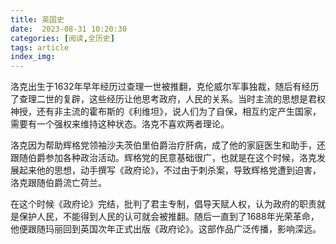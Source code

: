 ```yaml
---
title: 英国史
date:  2023-08-31 10:20:30
categories: [阅读,全历史]
tags: article
index_img: 
---
```

洛克出生于1632年早年经历过查理一世被推翻，克伦威尔军事独裁，随后有经历了查理二世的复辟，这些经历让他思考政府，人民的关系。当时主流的思想是君权神授，还有非主流的霍布斯的《利维坦》，说人们为了自保，相互约定产生国家，需要有一个强权来维持这种状态。洛克不喜欢两者理论。

洛克因为帮助辉格党领袖沙夫茨伯里伯爵治疗肝病，成了他的家庭医生和助手，还跟随伯爵参加各种政治活动。辉格党的民意基础很广，也就是在这个时候，洛克发展起来他的思想，动手撰写《政府论》，不过由于刺杀案，导致辉格党遭到迫害，洛克跟随伯爵流亡荷兰。

在这个时候《政府论》完结，批判了君主专制，倡导天赋人权，认为政府的职责就是保护人民，不能得到人民的认可就会被推翻。随后一直到了1688年光荣革命，他便跟随玛丽回到英国次年正式出版《政府论》。这部作品广泛传播，影响深远。
